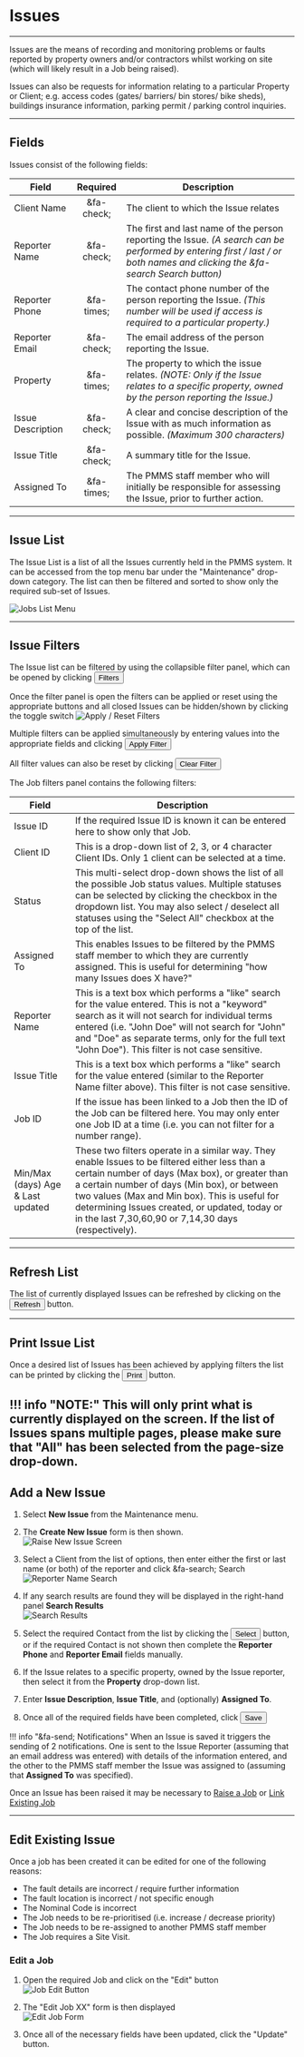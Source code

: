 # Issues
___
Issues are the means of recording and monitoring problems or faults reported by property owners and/or contractors whilst working on site (which will likely result in a Job being raised).  

Issues can also be requests for information relating to a particular Property or Client; e.g. access codes (gates/ barriers/ bin stores/ bike sheds), buildings insurance information, parking permit / parking control inquiries.

____
## Fields
  Issues consist of the following fields:


  | Field | Required | Description |
  | --- |:---:| --- |
  | Client Name  | &fa-check;  | The client to which the Issue relates |
  | Reporter Name |  &fa-check; |  The first and last name of the person reporting the Issue.  *(A search can be performed by entering first / last / or both names and clicking the &fa-search Search button)* |
   | Reporter Phone | &fa-times; |  The contact phone number of the person reporting the Issue. *(This number will be used if access is required to a particular property.)* |
  | Reporter Email | &fa-check; |  The email address of the person reporting the Issue.|
  |Property | &fa-times; | The property to which the issue relates. *(NOTE: Only if the Issue relates to a specific property, owned by the person reporting the Issue.)* |
  |Issue Description| &fa-check;| A clear and concise description of the Issue with as much information as possible. *(Maximum 300 characters)*
  |Issue Title| &fa-check; | A summary title for the Issue.|
  |Assigned To| &fa-times; | The PMMS staff member who will initially be responsible for assessing the Issue, prior to further action. |  

___

## Issue List
The Issue List is a list of all the Issues currently held in the PMMS system. It can be accessed from the top menu bar under the "Maintenance" drop-down category. The list can then be filtered and sorted to show only the required sub-set of Issues.  

![Jobs List Menu](../img/Issue/maintenance-menu-issues.png)  

___

## Issue Filters
The Issue list can be filtered by using the collapsible filter panel, which can be opened by clicking <button class="btn btn-xs btn-primary"><i class="fa fa-fw fa-caret-down"></i> Filters</button>


Once the filter panel is open the filters can be applied or reset using the appropriate buttons and all closed Issues can be hidden/shown by clicking the toggle switch ![Apply / Reset Filters](../img/apply-reset-filters-button.png)

Multiple filters can be applied simultaneously by entering values into the appropriate fields and clicking  <button class="btn btn-xs btn-info"><i class="fa fa-fw fa-filter"></i> Apply Filter</button>

All filter values can also be reset by clicking <button class="btn btn-xs btn-danger"><i class="fa fa-fw fa-times"></i> Clear Filter</button>

The Job filters panel contains the following filters:

| Field | Description |
|---|---|
|Issue ID | If the required Issue ID is known it can be entered here to show only that Job.|
|Client ID | This is a drop-down list of 2, 3, or 4 character Client IDs. Only 1 client can be selected at a time.|
|Status | This multi-select drop-down shows the list of all the possible Job status values. Multiple statuses can be selected by clicking the checkbox in the dropdown list. You may also select / deselect all statuses using the "Select All" checkbox at the top of the list.|
| Assigned To | This enables Issues to be filtered by the PMMS staff member to which they are currently assigned. This is useful for determining "how many Issues does X have?"|
| Reporter Name|This is a text box which performs a "like" search for the value entered. This is not a "keyword" search as it will not search for individual terms entered (i.e. "John Doe" will not search for "John" and "Doe" as separate terms, only for the full text "John Doe"). This filter is not case sensitive.|
| Issue Title | This is a text box which performs a "like" search for the value entered (similar to the Reporter Name filter above). This filter is not case sensitive.|
| Job ID | If the issue has been linked to a Job then the ID of the Job can be filtered here. You may only enter one Job ID at a time (i.e. you can not filter for a number range).|
| Min/Max (days) Age & Last updated | These two filters operate in a similar way. They enable Issues to be filtered either less than a certain number of days (Max box), or greater than a certain number of days (Min box), or between two values (Max and Min box). This is useful for determining Issues created, or updated, today or in the last 7,30,60,90 or 7,14,30 days (respectively).|

---
## Refresh List
The list of currently displayed Issues can be refreshed by clicking on the <button class="btn btn-xs btn-success"><i class="fa fa-fw fa-refresh"></i>Refresh</button> button.

---
## Print Issue List
Once a desired list of Issues has been achieved by applying filters the list can be printed by clicking the <button class="btn btn-xs btn-info"><i class="fa fa-fw fa-print"></i>Print</button> button.

!!! info "NOTE:"
    This will only print what is currently displayed on the screen. If the list of Issues spans multiple pages, please make sure that "All" has been selected from the page-size drop-down.
---
## Add a New Issue
 1.   Select <i class="fa fa-fw fa-plus text-success"></i><i class="fa fa-fw fa-bolt text-success"></i> **New Issue** from the Maintenance menu.
 2. The **Create New Issue** form is then shown.  
 ![Raise New Issue Screen](../img/Issue/raise-new-issue-screen.png)

 1. Select a Client from the list of options, then enter either the first or last name (or both) of the reporter and click <span class="btn btn-xs btn-default">&fa-search; Search</span>  
 ![Reporter Name Search](../img/Issue/enter-reporter-name.png)  

 2.  If any search results are found they will be displayed in the right-hand panel **Search Results**  
  ![Search Results](../img/Issue/reporter-name-search-results.png)

 3. Select the required Contact from the list by clicking the <button class="btn btn-xs btn-default"><i class="fa fa-fw fa-chevron-left"></i> Select</button> button, or if the required Contact is not shown then complete the **Reporter Phone** and **Reporter Email** fields manually.  

 4. If the Issue relates to a specific property, owned by the Issue reporter, then select it from the **Property** drop-down list.  

 5. Enter **Issue Description**, **Issue Title**, and (optionally) **Assigned To**.  

 3. Once all of the required fields have been completed, click <button class="btn btn-xs btn-success"><i class="fa fa-fw fa-save"></i> Save</button>


!!! info "&fa-send; Notifications"
    When an Issue is saved it triggers the sending of 2 notifications. One is sent to the Issue Reporter (assuming that an email address was entered) with details of the information entered, and the other to the PMMS staff member the Issue was assigned to (assuming that **Assigned To** was specified).

Once an Issue has been raised it may be necessary to [Raise a Job](../Maintenance/Job#raise-a-new-job) or [Link Existing Job](../Maintenance/Job#link-existing-job)
___
## Edit Existing Issue
Once a job has been created it can be edited for one of the following reasons:

- The fault details are incorrect / require further information
- The fault location is incorrect / not specific enough
- The Nominal Code is incorrect
- The Job needs to be re-prioritised (i.e. increase / decrease priority)
- The Job needs to be re-assigned to another PMMS staff member
- The Job requires a Site Visit.

### Edit a Job
  1. Open the required Job and click on the "Edit" button  
  ![Job Edit Button](../img/Job/edit-job-button.png)  

  1. The "Edit Job XX" form is then displayed  
  ![Edit Job Form](../img/Job/edit-job-screen.png)  

  1. Once all of the necessary fields have been updated, click the "Update" button.  
